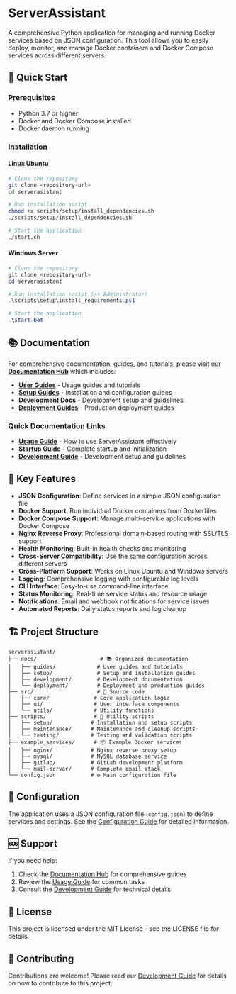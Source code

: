 # ServerAssistant

A comprehensive Python application for managing and running Docker services based on JSON configuration. This tool allows you to easily deploy, monitor, and manage Docker containers and Docker Compose services across different servers.

## 🚀 Quick Start

### Prerequisites
- Python 3.7 or higher
- Docker and Docker Compose installed
- Docker daemon running

### Installation

#### Linux Ubuntu
```bash
# Clone the repository
git clone <repository-url>
cd serverasistant

# Run installation script
chmod +x scripts/setup/install_dependencies.sh
./scripts/setup/install_dependencies.sh

# Start the application
./start.sh
```

#### Windows Server
```powershell
# Clone the repository
git clone <repository-url>
cd serverasistant

# Run installation script (as Administrator)
.\scripts\setup\install_requirements.ps1

# Start the application
.\start.bat
```

## 📚 Documentation

For comprehensive documentation, guides, and tutorials, please visit our **[Documentation Hub](docs/index.md)** which includes:

- **[User Guides](docs/guides/)** - Usage guides and tutorials
- **[Setup Guides](docs/setup/)** - Installation and configuration guides  
- **[Development Docs](docs/development/)** - Development setup and guidelines
- **[Deployment Guides](docs/deployment/)** - Production deployment guides

### Quick Documentation Links
- **[Usage Guide](docs/guides/usage-guide.md)** - How to use ServerAssistant effectively
- **[Startup Guide](docs/setup/startup-guide.md)** - Complete startup and initialization
- **[Development Guide](docs/development/development-guide.md)** - Development setup and guidelines

## 🎯 Key Features

- **JSON Configuration**: Define services in a simple JSON configuration file
- **Docker Support**: Run individual Docker containers from Dockerfiles
- **Docker Compose Support**: Manage multi-service applications with Docker Compose
- **Nginx Reverse Proxy**: Professional domain-based routing with SSL/TLS support
- **Health Monitoring**: Built-in health checks and monitoring
- **Cross-Server Compatibility**: Use the same configuration across different servers
- **Cross-Platform Support**: Works on Linux Ubuntu and Windows servers
- **Logging**: Comprehensive logging with configurable log levels
- **CLI Interface**: Easy-to-use command-line interface
- **Status Monitoring**: Real-time service status and resource usage
- **Notifications**: Email and webhook notifications for service issues
- **Automated Reports**: Daily status reports and log cleanup

## 🏗️ Project Structure

```
serverasistant/
├── docs/                    # 📚 Organized documentation
│   ├── guides/             # User guides and tutorials
│   ├── setup/              # Setup and installation guides
│   ├── development/        # Development documentation
│   └── deployment/         # Deployment and production guides
├── src/                    # 🐍 Source code
│   ├── core/              # Core application logic
│   ├── ui/                # User interface components
│   └── utils/             # Utility functions
├── scripts/               # 🔧 Utility scripts
│   ├── setup/            # Installation and setup scripts
│   ├── maintenance/      # Maintenance and cleanup scripts
│   └── testing/          # Testing and validation scripts
├── example_services/      # 📦 Example Docker services
│   ├── nginx/            # Nginx reverse proxy setup
│   ├── mysql/            # MySQL database service
│   ├── gitlab/           # GitLab development platform
│   └── mail-server/      # Complete email stack
└── config.json           # ⚙️ Main configuration file
```

## 🔧 Configuration

The application uses a JSON configuration file (`config.json`) to define services and settings. See the [Configuration Guide](docs/setup/startup-guide.md#configuration) for detailed information.

## 🆘 Support

If you need help:
1. Check the [Documentation Hub](docs/index.md) for comprehensive guides
2. Review the [Usage Guide](docs/guides/usage-guide.md) for common tasks
3. Consult the [Development Guide](docs/development/development-guide.md) for technical details

## 📄 License

This project is licensed under the MIT License - see the LICENSE file for details.

## 🤝 Contributing

Contributions are welcome! Please read our [Development Guide](docs/development/development-guide.md) for details on how to contribute to this project. 